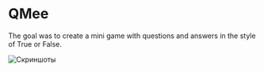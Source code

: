 # QMee
The goal was to create a mini game with questions and answers in the style of True or False.

![Скриншоты](http://s1.radikale.ru/uploads/2017/3/24/49a6efa19ba10a2330506e65de62aac2-full.png "Скриншоты")
